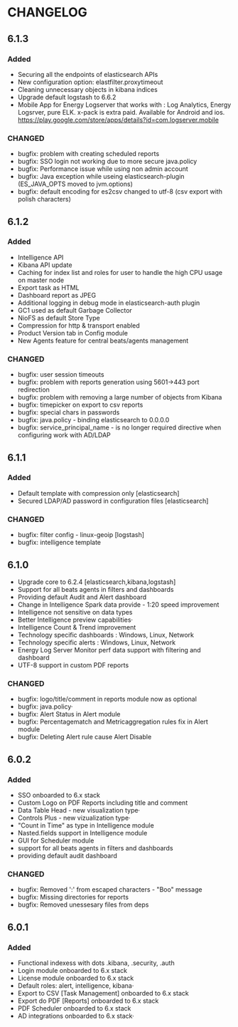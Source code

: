 # **CHANGELOG** #
## 6.1.3 ##
### Added ###
- Securing all the endpoints of elasticsearch APIs
- New configuration option: elastfilter.proxytimeout
- Cleaning unnecessary objects in kibana indices
- Upgrade default logstash to 6.6.2
- Mobile App for Energy Logserver that works with : Log Analytics, Energy Logsrver, pure ELK. x-pack is extra paid. Available for Android and ios.
https://play.google.com/store/apps/details?id=com.logserver.mobile

### CHANGED ###
- bugfix: problem with creating scheduled reports
- bugfix: SSO login not working due to more secure java.policy
- bugfix: Performance issue while using non admin account
- bugfix: Java exception while useing elasticsearch-plugin (ES_JAVA_OPTS moved to jvm.options)
- bugfix: default encoding for es2csv changed to utf-8 (csv export with polish characters)
## 6.1.2 ##
### Added ###
- Intelligence API
- Kibana API update
- Caching for index list and roles for user to handle the high CPU usage on master node
- Export task as HTML
- Dashboard report as JPEG
- Additional logging in debug mode in elasticsearch-auth plugin
- GC1 used as default Garbage Collector
- NioFS as default Store Type
- Compression for http & transport enabled
- Product Version tab in Config module
- New Agents feature for central beats/agents management
### CHANGED ###
- bugfix: user session timeouts
- bugfix: problem with reports generation using 5601->443 port redirection
- bugfix: problem with removing a large number of objects from Kibana
- bugfix: timepicker on export to csv reports
- bugfix: special chars in passwords
- bugfix: java.policy - binding elasticsearch to 0.0.0.0
- bugfix: service_principal_name - is no longer required directive when configuring work with AD/LDAP

## 6.1.1 ##
### Added ###
- Default template with compression only [elasticsearch]
- Secured LDAP/AD password in configuration files [elasticsearch]
### CHANGED ###
- bugfix: filter config - linux-geoip [logstash]
- bugfix: intelligence template

## 6.1.0 ##
- Upgrade core to 6.2.4 [elasticsearch,kibana,logstash]
- Support for all beats agents in filters and dashboards
- Providing default Audit and Alert dashboard
- Change in Intelligence Spark data provide - 1:20 speed improvement
- Intelligence not sensitive on data types
- Better Intelligence preview capabilities·
- Intelligence Count & Trend improvement
- Technology specific dashboards : Windows, Linux, Network
- Technology specific alerts : Windows, Linux, Network
- Energy Log Server Monitor perf data support with filtering and dashboard
- UTF-8 support in custom PDF reports

### CHANGED ###
- bugfix: logo/title/comment in reports module now as optional
- bugfix: java.policy·
- bugfix: Alert Status in Alert module
- bugfix: Percentagematch and Metricaggregation rules fix in Alert module
- bugfix: Deleting Alert rule cause Alert Disable

## 6.0.2 ##
### Added ###
- SSO onboarded to 6.x stack
- Custom Logo on PDF Reports including title and comment
- Data Table Head - new visualization type·
- Controls Plus - new vizualization type·
- "Count in Time" as type in Intelligence module
- Nasted.fields support in Intelligence module
- GUI for Scheduler module
- support for all beats agents in filters and dashboards
- providing default audit dashboard
### CHANGED ###
- bugfix: Removed ':' from escaped characters - "Boo" message
- bugfix: Missing directories for reports
- bugfix: Removed unessesary files from deps

## 6.0.1 ##
### Added ###
- Functional indexess with dots .kibana, .security, .auth
- Login module onboarded to 6.x stack
- License module onboarded to 6.x stack
- Default roles: alert, intelligence, kibana·
- Export to CSV [Task Management] onboarded to 6.x stack
- Export do PDF [Reports] onboarded to 6.x stack
- PDF Scheduler onboarded to 6.x stack
- AD integrations onboarded to 6.x stack· 
